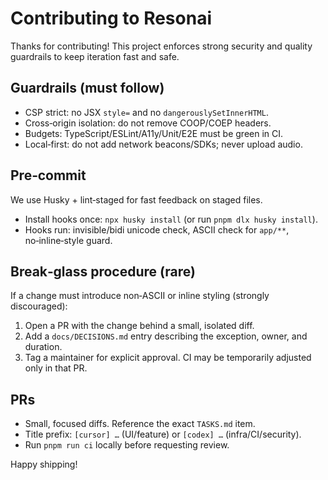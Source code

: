 # Contributing to Resonai

Thanks for contributing! This project enforces strong security and quality guardrails to keep iteration fast and safe.

## Guardrails (must follow)

- CSP strict: no JSX `style=` and no `dangerouslySetInnerHTML`.
- Cross‑origin isolation: do not remove COOP/COEP headers.
- Budgets: TypeScript/ESLint/A11y/Unit/E2E must be green in CI.
- Local‑first: do not add network beacons/SDKs; never upload audio.

## Pre‑commit

We use Husky + lint‑staged for fast feedback on staged files.

- Install hooks once: `npx husky install` (or run `pnpm dlx husky install`).
- Hooks run: invisible/bidi unicode check, ASCII check for `app/**`, no‑inline‑style guard.

## Break‑glass procedure (rare)

If a change must introduce non‑ASCII or inline styling (strongly discouraged):

1. Open a PR with the change behind a small, isolated diff.
2. Add a `docs/DECISIONS.md` entry describing the exception, owner, and duration.
3. Tag a maintainer for explicit approval. CI may be temporarily adjusted only in that PR.

## PRs

- Small, focused diffs. Reference the exact `TASKS.md` item.
- Title prefix: `[cursor] …` (UI/feature) or `[codex] …` (infra/CI/security).
- Run `pnpm run ci` locally before requesting review.

Happy shipping!

